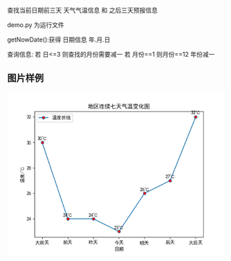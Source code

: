 查找当前日期前三天 天气气温信息 和 之后三天预报信息

demo.py 为运行文件

getNowDate():获得 日期信息 年.月.日

查询信息:
若 日<=3 则查找的月份需要减一
   若 月份==1 则月份==12  年份减一
   
   
## 图片样例
![Image text](https://github.com/Lawlighty/Python/blob/master/%E7%BD%91%E7%BB%9C%E7%88%AC%E8%99%AB/%E5%A4%A9%E6%B0%94/%E7%BB%8D%E5%85%B4%E4%B8%80%E5%91%A8%E5%A4%A9%E6%B0%94/%E6%B0%94%E6%B8%A9.png)
   
